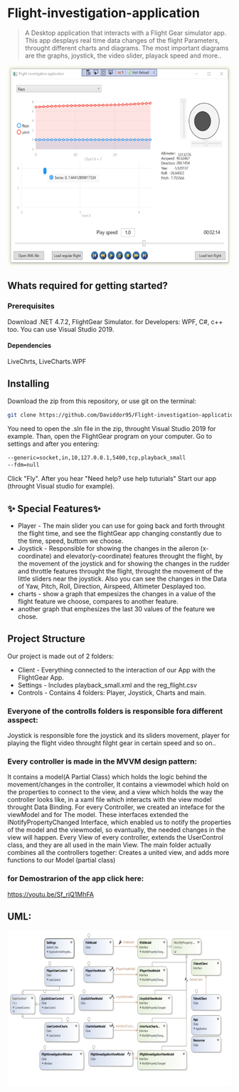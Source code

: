 # Flight-investigation-application
> A Desktop application that interacts with a Flight Gear simulator app.
> This app desplays real time data changes of the flight Parameters, throught different charts and diagrams.
> The most important diagrams are the graphs, joystick, the video slider, playack speed and more..


<img src = "https://raw.githubusercontent.com/Daviddor95/Flight-investigation-application/master/PicturesForREADME/middleScreen.png?token=ARKD3RM7CEWXBIW66K3K5OTAOV66K" width="600" height="450"></br>

## Whats required for getting started?
### Prerequisites
Download .NET 4.7.2, FlightGear Simulator.
for Developers: WPF, C#, c++ too. You can use Visual Studio 2019.
#### Dependencies
LiveChrts, LiveCharts.WPF
## Installing
Download the zip from this repository, or use git on the terminal:
```sh 
git clone https://github.com/Daviddor95/Flight-investigation-application
```
You need to open the .sln file in the zip, throught Visual Studio 2019 for example.
Than, open the FlightGear program on your computer.
Go to settings and after you entering:
```sh
--generic=socket,in,10,127.0.0.1,5400,tcp,playback_small
--fdm=null
```
Click "Fly".
After you hear "Need help? use help tuturials"
Start our app (throught Visual studio for example).
## ✨ Special Features✨
- Player - The main slider you can use for going back and forth throught the flight time, and see the flightGear app changing constantly due to the time, speed, buttom we choose.
- Joystick - Responsible for showing the changes in the aileron (x-coordinate) and elevator(y-coordinate) 
features throught the flight, by the movement of the joystick 
and for showing the changes in the rudder and throttle features throught the flight, 
throught the movement of the little sliders near the joystick.
Also you can see the changes in the Data of Yaw, Pitch, Roll, Direction, Airspeed, Altimeter Desplayed too.
- charts - show a graph that empesizes the changes in a value of the flight feature we choose, compares to another feature.
- another graph that emphesizes the last 30 values of the feature we chose.

## Project Structure
Our project is made out of 2 folders:
- Client - Everything connected to the interaction of our App with the FlightGear App.
- Settings - Includes playback_small.xml and the reg_flight.csv
- Controls - Contains 4 folders: Player, Joystick, Charts and main.

### Everyone of the controlls folders is responsible fora  different asspect:
Joystick is responsible fore the joystick and its sliders movement,
player for playing the flight video throught filght gear in certain speed and so on..

### Every controller is made in the MVVM design pattern:
It contains a model(A Partial Class) which holds the logic behind the movement/changes in the controller,
It contains a viewmodel which hold on the properties to connect to the view,
and a view which holds the way the controller looks like, 
in a xaml file which interacts with the view model throught Data Binding.
For every Controller, we created an inteface for the viewModel and for The model.
These interfaces extended the INotifyPropertyChanged Interface,
which enabled us to notify the properties of the model and the viewmodel, 
so evantually, the needed changes in the view will happen.
Every View of every controller, extends the UserControl class, and they are all used in the main View.
The main folder actually combines all the controllers together:
Creates a united view, and adds more functions to our Model (partial class)
### for Demostrarion of the app click here:
https://youtu.be/Sf_riQ1MhFA
## UML:
<img src = "https://raw.githubusercontent.com/Daviddor95/Flight-investigation-application/master/PicturesForREADME/Uml.png?token=ARKD3RIKXDGQA3WREGOTNXDAOV6MC" width="650" height="350"></br>


